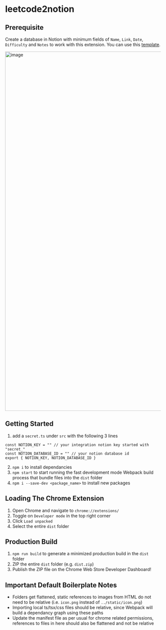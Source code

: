 # leetcode2notion

## Prerequisite
Create a database in Notion with minimum fields of `Name`, `Link`, `Date`, `Difficulty` and `Notes` to work with this extension. 
You can use this [template]([url](https://team516.notion.site/6c4b24c4f502457f9c6b869e7dca2423?v=0a203e99dca84d32bc99bc9eb596f668)).

<img width="1160" alt="image" src="https://user-images.githubusercontent.com/12630845/232247832-1a9cee0d-596c-4779-85d4-12860960b4bf.png">


## Getting Started

1. add a `secret.ts` under `src` with the following 3 lines

```
const NOTION_KEY = "" // your integration notion key started with "secret_"
const NOTION_DATABASE_ID = "" // your notion database id
export { NOTION_KEY, NOTION_DATABASE_ID }
```

2. `npm i` to install dependancies
3. `npm start` to start running the fast development mode Webpack build process that bundle files into the `dist` folder
4. `npm i --save-dev <package_name>` to install new packages

## Loading The Chrome Extension

1. Open Chrome and navigate to `chrome://extensions/`
2. Toggle on `Developer mode` in the top right corner
3. Click `Load unpacked`
4. Select the entire `dist` folder

## Production Build

1. `npm run build` to generate a minimized production build in the `dist` folder
2. ZIP the entire `dist` folder (e.g. `dist.zip`)
3. Publish the ZIP file on the Chrome Web Store Developer Dashboard!

## Important Default Boilerplate Notes

- Folders get flattened, static references to images from HTML do not need to be relative (i.e. `icon.png` instead of `../static/icon.png`)
- Importing local ts/tsx/css files should be relative, since Webpack will build a dependancy graph using these paths
- Update the manifest file as per usual for chrome related permissions, references to files in here should also be flattened and not be relative
